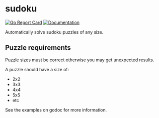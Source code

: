 # sudoku

[![Go Report Card](https://goreportcard.com/badge/github.com/TomWright/sudoku)](https://goreportcard.com/report/github.com/TomWright/sudoku)
[![Documentation](https://godoc.org/github.com/TomWright/sudoku?status.svg)](https://godoc.org/github.com/TomWright/sudoku)

Automatically solve sudoku puzzles of any size.

## Puzzle requirements

Puzzle sizes must be correct otherwise you may get unexpected results.

A puzzle should have a size of:
- 2x2
- 3x3
- 4x4
- 5x5
- etc

See the examples on godoc for more information.
